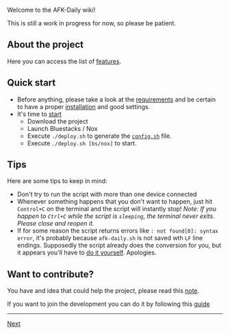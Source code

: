 Welcome to the AFK-Daily wiki!

This is still a work in progress for now, so please be patient.

## About the project

Here you can access the list of [features](https://github.com/zebscripts/AFK-Daily/wiki/Features).

## Quick start

- Before anything, please take a look at the [requirements](https://github.com/zebscripts/AFK-Daily/wiki/Requirements) and be certain to have a proper [installation](https://github.com/zebscripts/AFK-Daily/wiki/Requirements#installation) and good settings.
- It's time to [start](https://github.com/zebscripts/AFK-Daily/wiki/Usage)
  - Download the project
  - Launch Bluestacks / Nox
  - Execute `./deploy.sh` to generate the [`config.sh`](https://github.com/zebscripts/AFK-Daily/wiki/Config) file.
  - Execute `./deploy.sh [bs/nox]` to start.

## Tips

Here are some tips to keep in mind:

- Don't try to run the script with more than one device connected
- Whenever something happens that you don't want to happen, just hit `Control+C` on the terminal and the script will instantly stop! *Note: If you happen to `Ctrl+C` while the script is `sleeping`, the terminal never exits. Please close and reopen it.*
- If for some reason the script returns errors like `: not found[0]: syntax error`, it's probably because `afk-daily.sh` is not saved wth `LF` line endings. Supposedly the script already does the conversion for you, but it appears you'll have to [do it yourself](https://support.nesi.org.nz/hc/en-gb/articles/218032857-Converting-from-Windows-style-to-UNIX-style-line-endings). Apologies.

## Want to contribute?

You have and idea that could help the project, please read this [note](https://github.com/zebscripts/AFK-Daily/wiki/Features#feature-requests).

If you want to join the development you can do it by following this [guide](https://github.com/zebscripts/AFK-Daily/wiki/Contribute)

<hr>

[Next](https://github.com/zebscripts/AFK-Daily/wiki/Features)
